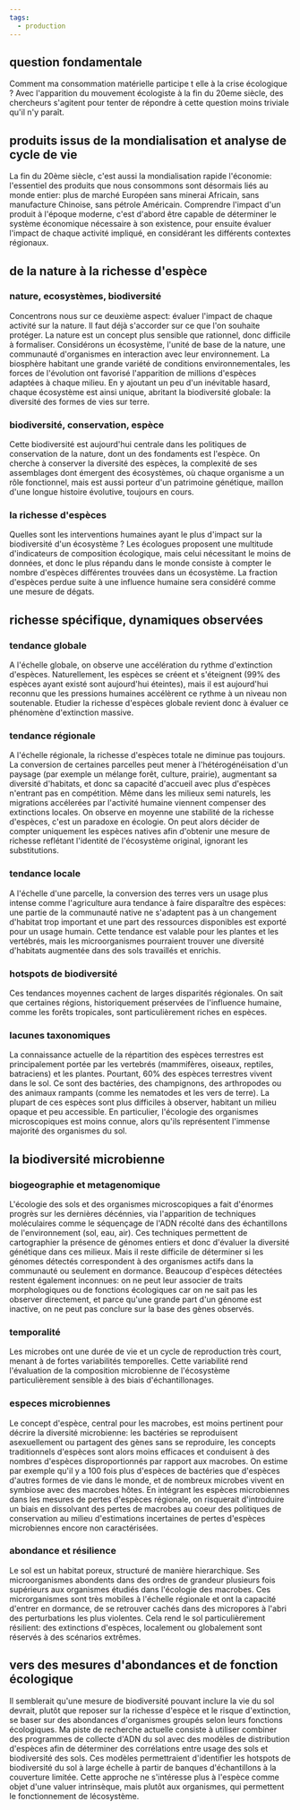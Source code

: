 ```yaml
---
tags:
  - production
---
```

## question fondamentale
Comment ma consommation matérielle participe t elle à la crise écologique ? Avec l'apparition du mouvement écologiste à la fin du 20eme siècle, des chercheurs s'agitent pour tenter de répondre à cette question moins triviale qu'il n'y paraît.
## produits issus de la mondialisation et analyse de cycle de vie
La fin du 20ème siècle, c'est aussi la mondialisation rapide l'économie: l'essentiel des produits que nous consommons sont désormais liés au monde entier: plus de marché Européen sans minerai Africain, sans manufacture Chinoise, sans pétrole Américain. Comprendre l'impact d'un produit à l'époque moderne, c'est d'abord être capable de déterminer le système économique nécessaire à son existence, pour ensuite évaluer l'impact de chaque activité impliqué, en considérant les différents contextes régionaux.
## de la nature à la richesse d'espèce
### nature, ecosystèmes, biodiversité
Concentrons nous sur ce deuxième aspect: évaluer l'impact de chaque activité sur la nature. Il faut déjà s'accorder sur ce que l'on souhaite protéger. La nature est un concept plus sensible que rationnel, donc difficile à formaliser. Considérons un écosystème, l'unité de base de la nature, une communauté d'organismes en interaction avec leur environnement. La biosphère habitant une grande variété de conditions environnementales, les forces de l'évolution ont favorisé l'apparition de millions d'espèces adaptées à chaque milieu. En y ajoutant un peu d'un inévitable hasard, chaque écosystème est ainsi unique, abritant la biodiversité globale: la diversité des formes de vies sur terre. 
### biodiversité, conservation, espèce
Cette biodiversité est aujourd'hui centrale dans les politiques de conservation de la nature, dont un des fondaments est l'espèce. On cherche à conserver la diversité des espèces, la complexité de ses assemblages dont émergent des écosystèmes, où chaque organisme a un rôle fonctionnel, mais est aussi porteur d'un patrimoine génétique, maillon d'une longue histoire évolutive, toujours en cours.
### la richesse d'espèces
Quelles sont les interventions humaines ayant le plus d'impact sur la biodiversité d'un écosystème ? Les écologues proposent une multitude d'indicateurs de composition écologique, mais celui nécessitant le moins de données, et donc le plus répandu dans le monde consiste à compter le nombre d'espèces différentes trouvées dans un écosystème. La fraction d'espèces perdue suite à une influence humaine sera considéré comme une mesure de dégats.
## richesse spécifique, dynamiques observées
### tendance globale
A l'échelle globale, on observe une accélération du rythme d'extinction d'espèces. Naturellement, les espèces se créent et s'éteignent (99% des espèces ayant existé sont aujourd'hui éteintes), mais il est aujourd'hui reconnu que les pressions humaines accélèrent ce rythme à un niveau non soutenable. Etudier la richesse d'espèces globale revient donc à évaluer ce phénomène d'extinction massive.
### tendance régionale
A l'échelle régionale, la richesse d'espèces totale ne diminue pas toujours. La conversion de certaines parcelles peut mener à l'hétérogénéisation d'un paysage (par exemple un mélange forêt, culture, prairie), augmentant sa diversité d'habitats, et donc sa capacité d'accueil avec plus d'espèces n'entrant pas en compétition. Même dans les milieux semi naturels, les migrations accélerées par l'activité humaine viennent compenser des extinctions locales. On observe en moyenne une stabilité de la richesse d'espèces, c'est un paradoxe en écologie. On peut alors décider de compter uniquement les espèces natives afin d'obtenir une mesure de richesse reflétant l'identité de l'écosystème original, ignorant les substitutions.
### tendance locale
A l'échelle d'une parcelle, la conversion des terres vers un usage plus intense comme l'agriculture aura tendance à faire disparaître des espèces: une partie de la communauté native ne s'adaptent pas à un changement d'habitat trop important et une part des ressources disponibles est exporté pour un usage humain. Cette tendance est valable pour les plantes et les vertébrés, mais les microorganismes pourraient trouver une diversité d'habitats augmentée dans des sols travaillés et enrichis.
### hotspots de biodiversité
Ces tendances moyennes cachent de larges disparités régionales. On sait que certaines régions, historiquement préservées de l'influence humaine, comme les forêts tropicales, sont particulièrement riches en espèces. 
### lacunes taxonomiques
La connaissance actuelle de la répartition des espèces terrestres est principalement portée par les vertebrés (mammifères, oiseaux, reptiles, batraciens) et les plantes. Pourtant, 60% des espèces terrestres vivent dans le sol. Ce sont des bactéries, des champignons, des arthropodes ou des animaux rampants (comme les nematodes et les vers de terre). La plupart de ces espèces sont plus difficiles à observer, habitant un milieu opaque et peu accessible. En particulier, l'écologie des organismes microscopiques est moins connue, alors qu'ils représentent l'immense majorité des organismes du sol.
## la biodiversité microbienne
### biogeographie et metagenomique
L'écologie des sols et des organismes microscopiques a fait d'énormes progrès sur les dernières décénnies, via l'apparition de techniques moléculaires comme le séquençage de l'ADN récolté dans des échantillons de l'environnement (sol, eau, air). Ces techniques permettent de cartographier la présence de génomes entiers et donc d'évaluer la diversité génétique dans ces milieux. Mais il reste difficile de déterminer si les génomes détectés correspondent à des organismes actifs dans la communauté ou seulement en dormance. Beaucoup d'espèces détectées restent également inconnues: on ne peut leur associer de traits morphologiques ou de fonctions écologiques car on ne sait pas les observer directement, et parce qu'une grande part d'un génome est inactive, on ne peut pas conclure sur la base des gènes observés. 
### temporalité
Les microbes ont une durée de vie et un cycle de reproduction très court, menant à de fortes variabilités temporelles. Cette variabilité rend l'évaluation de la composition microbienne de l'écosystème particulièrement sensible à des biais d'échantillonages.
### especes microbiennes
Le concept d'espèce, central pour les macrobes, est moins pertinent pour décrire la diversité microbienne: les bactéries se reproduisent asexuellement ou partagent des gènes sans se reproduire, les concepts traditionnels d'espèces sont alors moins efficaces et conduisent à des nombres d'espèces disproportionnés par rapport aux macrobes. On estime par exemple qu'il y a 100 fois plus d'espèces de bactéries que d'espèces d'autres formes de vie dans le monde, et de nombreux microbes vivent en symbiose avec des macrobes hôtes.
En intégrant les espèces microbiennes dans les mesures de pertes d'espèces régionale, on risquerait d'introduire un biais en dissolvant des pertes de macrobes au coeur des politiques de conservation au milieu d'estimations incertaines de pertes d'espèces microbiennes encore non caractérisées.
### abondance et résilience
Le sol est un habitat poreux, structuré de manière hierarchique. Ses microorganismes abondents dans des ordres de grandeur plusieurs fois supérieurs aux organismes étudiés dans l'écologie des macrobes. Ces microrganismes sont très mobiles à l'échelle régionale et ont la capacité d'entrer en dormance, de se retrouver cachés dans des micropores à l'abri des perturbations les plus violentes. Cela rend le sol particulièrement résilient: des extinctions d'espèces, localement ou globalement sont réservés à des scénarios extrêmes.
## vers des mesures d'abondances et de fonction écologique
Il semblerait qu'une mesure de biodiversité pouvant inclure la vie du sol devrait, plutôt que reposer sur la richesse d'espèce et le risque d'extinction, se baser sur des abondances d'organismes groupés selon leurs fonctions écologiques.
Ma piste de recherche actuelle consiste à utiliser combiner des programmes de collecte d'ADN du sol avec des modèles de distribution d'espèces afin de déterminer des corrélations entre usage des sols et biodiversité des sols. Ces modèles permettraient d'identifier les hotspots de biodiversité du sol à large échelle à partir de banques d'échantillons à la couverture limitée.
Cette approche ne s'intéresse plus à l'espèce comme objet d'une valuer intrinsèque, mais plutôt aux organismes, qui permettent le fonctionnement de lécosystème.